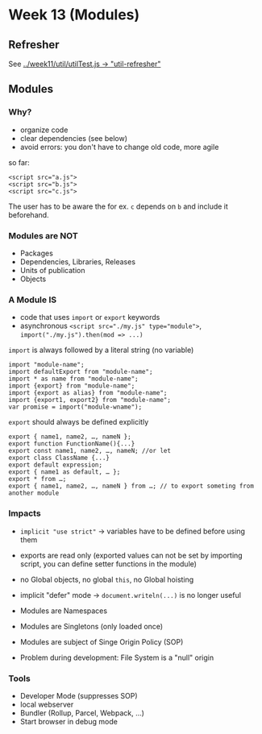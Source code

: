 # Week 13 (Modules)

## Refresher

See [../week11/util/utilTest.js -> "util-refresher"](../week11/util/utilTest.js)

## Modules

### Why?

- organize code
- clear dependencies (see below)
- avoid errors: you don't have to change old code, more agile
 
so far:

    <script src="a.js">
    <script src="b.js">
    <script src="c.js">

The user has to be aware the for ex. `c` depends on `b` and include it beforehand.

### Modules are NOT

- Packages
- Dependencies, Libraries, Releases
- Units of publication
- Objects

### A Module IS

- code that uses `import` or `export` keywords
- asynchronous `<script src="./my.js" type="module">`, `import("./my.js").then(mod => ...)`

`import` is always followed by a literal string (no variable)

    import "module-name";
    import defaultExport from "module-name";
    import * as name from "module-name";
    import {export} from "module-name";
    import {export as alias} from "module-name";
    import {export1, export2} from "module-name";
    var promise = import("module-wname");

`export` should always be defined explicitly

    export { name1, name2, …, nameN };
    export function FunctionName(){...}
    export const name1, name2, …, nameN; //or let
    export class ClassName {...}
    export default expression;
    export { name1 as default, … };
    export * from …;
    export { name1, name2, …, nameN } from …; // to export someting from another module

### Impacts

- `implicit "use strict"` -> variables have to be defined before using them
- exports are read only (exported values can not be set by importing script, you can define setter functions in the module)
- no Global objects, no global `this`, no Global hoisting
- implicit "defer" mode -> `document.writeln(...)` is no longer useful
- Modules are Namespaces
- Modules are Singletons (only loaded once)


- Modules are subject of Singe Origin Policy (SOP)
- Problem during development: File System is a "null" origin

### Tools

- Developer Mode (suppresses SOP)
- local webserver
- Bundler (Rollup, Parcel, Webpack, ...)
- Start browser in debug mode